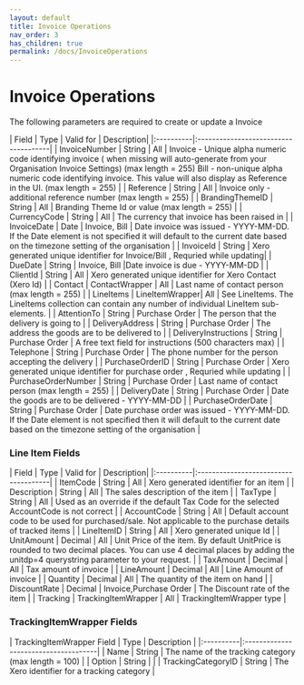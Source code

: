 ```yaml
---
layout: default
title: Invoice Operations
nav_order: 3
has_children: true
permalink: /docs/InvoiceOperations
---
```


# Invoice Operations

The following parameters are required to create or update a Invoice

| Field  | Type               | Valid for           | Description|
|:----------|:-------------------------------------|
| InvoiceNumber      | String | All | Invoice - Unique alpha numeric code identifying invoice ( when missing will auto-generate from your Organisation Invoice Settings) (max length = 255)	Bill - non-unique alpha numeric code identifying invoice. This value will also display as Reference in the UI. (max length = 255)  |
| Reference   | String  |  All | Invoice only - additional reference number (max length = 255)                 |
| BrandingThemeID  | String  | All | Branding Theme Id or value (max length = 255)              |
| CurrencyCode  | String |  All | The currency that invoice has been raised in              |
| InvoiceDate | Date |  Invoice, Bill | Date invoice was issued - YYYY-MM-DD. If the Date element is not specified it will default to the current date based on the timezone setting of the organisation              |
| InvoiceId | String | Xero generated unique identifier for Invoice/Bill , Requried while updating|
| DueDate  | String |  Invoice, Bill |Date invoice is due - YYYY-MM-DD              |
| ClientId   | String |  All | Xero generated unique identifier for Xero Contact (Xero Id)              |
| Contact  | ContactWrapper |  All | Last name of contact person (max length = 255)              |
| LineItems  | LineItemWrapper|  All | See LineItems. The LineItems collection can contain any number of individual LineItem sub-elements.              |
| AttentionTo  | String |  Purchase Order | The person that the delivery is going to              |
| DeliveryAddress  | String | Purchase Order | The address the goods are to be delivered to              |
| DeliveryInstructions  | String | Purchase Order | A free text field for instructions (500 characters max)              |
| Telephone  | String | Purchase Order | The phone number for the person accepting the delivery              |
| PurchaseOrderID | String | Purchase Order | Xero generated unique identifier for purchase order , Requried while updating             |
| PurchaseOrderNumber | String | Purchase Order | Last name of contact person (max length = 255)              |
| DeliveryDate | String | Purchase Order | Date the goods are to be delivered - YYYY-MM-DD              |
| PurchaseOrderDate | String | Purchase Order | Date purchase order was issued - YYYY-MM-DD. If the Date element is not specified then it will default to the current date based on the timezone setting of the organisation              |


### Line Item Fields

| Field  | Type                         | Valid for            | Description|
|:----------|:-------------------------------------|
| ItemCode        | String | All | Xero generated identifier for an item  |
| Description        | String | All | The sales description of the item  |
| TaxType        | String | All | Used as an override if the default Tax Code for the selected AccountCode is not correct   |
| AccountCode        | String | All | Default account code to be used for purchased/sale. Not applicable to the purchase details of tracked items  |
| LineItemID        | String | All | Xero generated unique Id |
| UnitAmount        | Decimal  | All | Unit Price of the item. By default UnitPrice is rounded to two decimal places. You can use 4 decimal places by adding the unitdp=4 querystring parameter to your request.  |
| TaxAmount       | Decimal | All | Tax amount of invoice  |
| LineAmount         | Decimal | All | Line Amount of invoice  |
| Quantity         | Decimal | All | The quantity of the item on hand  |
| DiscountRate            | Decimal | Invoice,Purchase Order | The Discount rate of the item  |
| Tracking        | TrackingItemWrapper | All | TrackingItemWrapper type  |


### TrackingItemWrapper Fields

| TrackingItemWrapper Field  | Type                          | Description |
|:----------|:-------------------------------------|
| Name         | String | The name of the tracking category (max length = 100)  |
| Option          | String  | |
| TrackingCategoryID         | String | The Xero identifier for a tracking category  |
